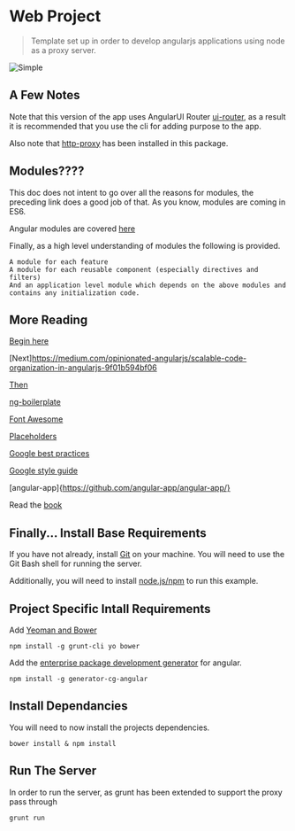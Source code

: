 # Web Project

> Template set up in order to develop angularjs applications using node as a proxy server.

![Simple](/docs/imgs/simple.jpg?raw=true "Simple Image")

## A Few Notes

Note that this version of the app uses  AngularUI Router [ui-router](https://github.com/angular-ui/ui-router), as a result it is recommended that you use the cli for adding purpose to the app.

Also note that [http-proxy](https://github.com/nodejitsu/node-http-proxy) has been installed in this package.

## Modules????

This doc does not intent to go over all the reasons for modules, the preceding link does a good job of that. As you know, modules are coming in ES6.

Angular modules are covered [here](https://docs.angularjs.org/guide/module)

Finally, as a high level understanding of modules the following is provided.
```Shell
A module for each feature
A module for each reusable component (especially directives and filters)
And an application level module which depends on the above modules and contains any initialization code.
```

## More Reading

[Begin here](https://medium.com/@dickeyxxx/best-practices-for-building-angular-js-apps-266c1a4a6917)

[Next]https://medium.com/opinionated-angularjs/scalable-code-organization-in-angularjs-9f01b594bf06

[Then](https://medium.com/opinionated-angularjs/a2fcbf874a1c)

[ng-boilerplate](https://github.com/ngbp/ngbp#readme)

[Font Awesome](http://fortawesome.github.io/Font-Awesome/)

[Placeholders](http://joshdmiller.github.io/angular-placeholders/)

[Google best practices](https://docs.google.com/document/d/1XXMvReO8-Awi1EZXAXS4PzDzdNvV6pGcuaF4Q9821Es/pub)

[Google style guide](https://google-styleguide.googlecode.com/svn/trunk/angularjs-google-style.html)

[angular-app]{https://github.com/angular-app/angular-app/}

Read the [book](https://www.packtpub.com/web-development/mastering-web-application-development-angularjs)

## Finally... Install Base Requirements 

If you have not already, install [Git](http://http://git-scm.com/downloads) on your machine. You will need to use the Git Bash shell for running the server.

Additionally, you will need to install [node.js/npm](http://nodejs.org/) to run this example.

## Project Specific Intall Requirements

Add [Yeoman and Bower](http://yeoman.io/)

```shell
npm install -g grunt-cli yo bower
```

Add the [enterprise package development generator](https://github.com/cgross/generator-cg-angular) for angular.
```shell
npm install -g generator-cg-angular
```

## Install Dependancies

You will need to now install the projects dependencies.
```shell
bower install & npm install
```

## Run The Server

In order to run the server, as grunt has been extended to support the proxy pass through
```shell
grunt run
```
